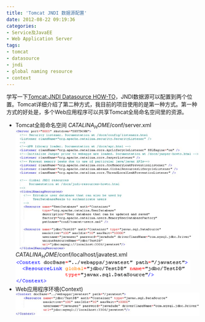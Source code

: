 ```yaml
---
title: 'Tomcat JNDI 数据源配置'
date: 2012-08-22 09:19:36
categories: 
- Service及JavaEE
- Web Application Server
tags: 
- tomcat
- datasource
- jndi
- global naming resource
- context
---
```

学写一下[Tomcat:JNDI Datasource HOW-TO](http://tomcat.apache.org/tomcat-5.5-doc/jndi-datasource-examples-howto.html)，JNDI数据源可以配置到两个位置。Tomcat详细介绍了第二种方式，我目前的项目使用的是第一种方式。第一种方式的好处是，多个Web应用程序可以共享Tomcat全局命名空间里的资源。
- Tomcat全局命名空间
  $CATALINA_HOME$/conf/server.xml
  ![Tomcat:JNDI数据源配置](/images/2012/8/0026uWfMgy6OTI3IELI3e.jpg)
  $CATALINA_HOME$/conf/localhost/javatest.xml
  ![Tomcat:JNDI数据源配置](/images/2012/8/0026uWfMgy6OTIlpNN46e.png)
- Web应用程序环境(Context)![Tomcat:JNDI数据源配置](/images/2012/8/0026uWfMgy6OTIx4xLj29.jpg)